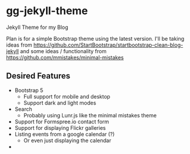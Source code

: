 # gg-jekyll-theme
Jekyll Theme for my Blog

Plan is for a simple Bootstrap theme using the latest version. I'll be taking ideas from https://github.com/StartBootstrap/startbootstrap-clean-blog-jekyll and some ideas / functionality from https://github.com/mmistakes/minimal-mistakes

## Desired Features
- Bootstrap 5
  - Full support for mobile and desktop
  - Support dark and light modes
- Search
  - Probably using Lunr.js like the minimal mistakes theme
- Support for Formspree.io contact form
- Support for displaying Flickr galleries
- Listing events from a google calendar (?)
  - Or even just displaying the calendar
- 